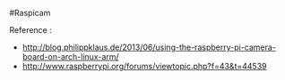 #Raspicam

Reference :
- http://blog.philippklaus.de/2013/06/using-the-raspberry-pi-camera-board-on-arch-linux-arm/
- http://www.raspberrypi.org/forums/viewtopic.php?f=43&t=44539
